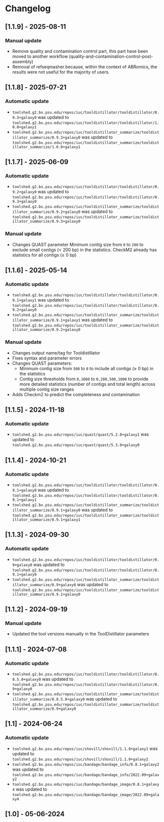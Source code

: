 # Changelog

## [1.1.9] - 2025-08-11

### Manual update

- Remove quality and contamination control part, this part have been moved to another workflow (quality-and-contamination-control-post-assembly)
- Removal of refseqmasher because, within the context of ABRomics, the results were not useful for the majority of users.

## [1.1.8] - 2025-07-21

### Automatic update

- `toolshed.g2.bx.psu.edu/repos/iuc/tooldistillator/tooldistillator/0.9.3+galaxy0` was updated to `toolshed.g2.bx.psu.edu/repos/iuc/tooldistillator/tooldistillator/1.0.0+galaxy1`
- `toolshed.g2.bx.psu.edu/repos/iuc/tooldistillator_summarize/tooldistillator_summarize/0.9.3+galaxy0` was updated to `toolshed.g2.bx.psu.edu/repos/iuc/tooldistillator_summarize/tooldistillator_summarize/1.0.0+galaxy1`

## [1.1.7] - 2025-06-09

### Automatic update

- `toolshed.g2.bx.psu.edu/repos/iuc/tooldistillator/tooldistillator/0.9.2+galaxy0` was updated to `toolshed.g2.bx.psu.edu/repos/iuc/tooldistillator/tooldistillator/0.9.3+galaxy0`
- `toolshed.g2.bx.psu.edu/repos/iuc/tooldistillator_summarize/tooldistillator_summarize/0.9.2+galaxy0` was updated to `toolshed.g2.bx.psu.edu/repos/iuc/tooldistillator_summarize/tooldistillator_summarize/0.9.3+galaxy0`

### Manual update

- Changes QUAST parameter Minimum contig size from `0` to `200` to exclude small contigs (< 200 bp) in the statistics. CheckM2 already has statistics for all contigs (≥ 0 bp)

## [1.1.6] - 2025-05-14

### Automatic update

- `toolshed.g2.bx.psu.edu/repos/iuc/tooldistillator/tooldistillator/0.9.1+galaxy1` was updated to `toolshed.g2.bx.psu.edu/repos/iuc/tooldistillator/tooldistillator/0.9.2+galaxy0`
- `toolshed.g2.bx.psu.edu/repos/iuc/tooldistillator_summarize/tooldistillator_summarize/0.9.1+galaxy1` was updated to `toolshed.g2.bx.psu.edu/repos/iuc/tooldistillator_summarize/tooldistillator_summarize/0.9.2+galaxy0`

### Manual update

- Changes output name/tag for Tooldistillator
- Fixes syntax and parameter errors
- Changes QUAST parameters:
  - Minimum contig size from `500` to `0` to include all contigs (≥ 0 bp) in the statistics
  - Contig size thresholds from `0,1000` to `0,200,500,1000` to provide more detailed statistics (number of contigs and total length) across multiple contig size ranges
- Adds Checkm2 to predict the completeness and contamination

## [1.1.5] - 2024-11-18

### Automatic update

- `toolshed.g2.bx.psu.edu/repos/iuc/quast/quast/5.2.0+galaxy1` was updated to `toolshed.g2.bx.psu.edu/repos/iuc/quast/quast/5.3.0+galaxy0`

## [1.1.4] - 2024-10-21

### Automatic update

- `toolshed.g2.bx.psu.edu/repos/iuc/tooldistillator/tooldistillator/0.9.1+galaxy0` was updated to `toolshed.g2.bx.psu.edu/repos/iuc/tooldistillator/tooldistillator/0.9.1+galaxy1`
- `toolshed.g2.bx.psu.edu/repos/iuc/tooldistillator_summarize/tooldistillator_summarize/0.9.1+galaxy0` was updated to `toolshed.g2.bx.psu.edu/repos/iuc/tooldistillator_summarize/tooldistillator_summarize/0.9.1+galaxy1`

## [1.1.3] - 2024-09-30

### Automatic update

- `toolshed.g2.bx.psu.edu/repos/iuc/tooldistillator/tooldistillator/0.9+galaxy0` was updated to `toolshed.g2.bx.psu.edu/repos/iuc/tooldistillator/tooldistillator/0.9.1+galaxy0`
- `toolshed.g2.bx.psu.edu/repos/iuc/tooldistillator_summarize/tooldistillator_summarize/0.9+galaxy0` was updated to `toolshed.g2.bx.psu.edu/repos/iuc/tooldistillator_summarize/tooldistillator_summarize/0.9.1+galaxy0`

## [1.1.2] - 2024-09-19

### Manual update

- Updated the tool versions manually in the ToolDistillator parameters

## [1.1.1] - 2024-07-08

### Automatic update

- `toolshed.g2.bx.psu.edu/repos/iuc/tooldistillator/tooldistillator/0.8.5.0+galaxy0` was updated to `toolshed.g2.bx.psu.edu/repos/iuc/tooldistillator/tooldistillator/0.9+galaxy0`
- `toolshed.g2.bx.psu.edu/repos/iuc/tooldistillator_summarize/tooldistillator_summarize/0.8.5.0+galaxy0` was updated to `toolshed.g2.bx.psu.edu/repos/iuc/tooldistillator_summarize/tooldistillator_summarize/0.9+galaxy0`

## [1.1] - 2024-06-24

### Automatic update

- `toolshed.g2.bx.psu.edu/repos/iuc/shovill/shovill/1.1.0+galaxy1` was updated to `toolshed.g2.bx.psu.edu/repos/iuc/shovill/shovill/1.1.0+galaxy2`
- `toolshed.g2.bx.psu.edu/repos/iuc/bandage/bandage_info/0.8.1+galaxy2` was updated to `toolshed.g2.bx.psu.edu/repos/iuc/bandage/bandage_info/2022.09+galaxy2`
- `toolshed.g2.bx.psu.edu/repos/iuc/bandage/bandage_image/0.8.1+galaxy4` was updated to `toolshed.g2.bx.psu.edu/repos/iuc/bandage/bandage_image/2022.09+galaxy4`

## [1.0] - 05-06-2024
